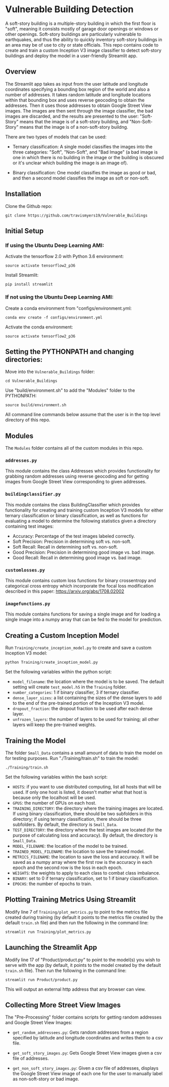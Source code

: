 # Vulnerable Building Detection
A soft-story building is a multiple-story building in which the first floor is "soft", meaning it consists mostly of garage door openings or windows or other openings.  Soft-story buildings are particularly vulnerable to earthquakes, and thus the ability to quickly inventory soft-story buildings in an area may be of use to city or state officials.  This repo contains code to create and train a custom Inception V3 image classifier to detect soft-story buildings and deploy the model in a user-friendly Streamlit app.

## Overview
The Streamlit app takes as input from the user latitude and longitude coordinates specifying a bounding box region of the world and also a number of addresses.  It takes random latitude and longitude locations within that bounding box and uses reverse geocoding to obtain the addresses.  Then it uses those addresses to obtain Google Street View images.  The images are then sent through the image classifier, the bad images are discarded, and the results are presented to the user: "Soft-Story" means that the image is of a soft-story building, and "Non-Soft-Story" means that the image is of a non-soft-story buildng.

There are two types of models that can be used:

- Ternary classification:  A single model classifies the images into the three categories:  "Soft", "Non-Soft", and "Bad Image" (a bad image is one in which there is no building in the image or the building is obscured or it's unclear which building the image is an image of).

- Binary classification:  One model classifies the image as good or bad, and then a second model classifies the image as soft or non-soft.

## Installation
Clone the Github repo:

```
git clone https://github.com/travismyers19/Vulnerable_Buildings
```

## Initial Setup

### If using the Ubuntu Deep Learning AMI:

Activate the tensorflow 2.0 with Python 3.6 environment:

```
source activate tensorflow2_p36
```

Install Streamlit:

```
pip install streamlit
```

### If not using the Ubuntu Deep Learning AMI:
Create a conda environment from "configs/environment.yml:

```
conda env create -f configs/environment.yml
```

Activate the conda environment:

```
source activate tensorflow2_p36
```

## Setting the PYTHONPATH and changing directories:
Move into the `Vulnerable_Buildings` folder:

```
cd Vulnerable_Buildings
```

Use "build/environment.sh" to add the "Modules" folder to the PYTHONPATH:

```
source build/environment.sh
```

All command line commands below assume that the user is in the top level directory of this repo.

## Modules
The `Modules` folder contains all of the custom modules in this repo.

### `addresses.py`
This module contains the class Addresses which provides functionality for grabbing random addresses using reverse geocoding and for getting images from Google Street View corresponding to given addresses.

### `buildingclassifier.py`
This module contains the class BuildingClassifier which provides functionality for creating and training custom Inception V3 models for either ternary classification or binary classification, as well as functions for evaluating a model to determine the following statistics given a directory containing test images:

- Accuracy:  Percentage of the test images labeled correctly.
- Soft Precision:  Precision in determining soft vs. non-soft.
- Soft Recall:  Recall in determining soft vs. non-soft.
- Good Precision:  Precision in determining good image vs. bad image.
- Good Recall:  Recall in determining good image vs. bad image.

### `customlosses.py`
This module contains custom loss functions for binary crossentropy and categorical cross entropy which incorporate the focal loss modification described in this paper:  https://arxiv.org/abs/1708.02002

### `imagefunctions.py`
This module contains functions for saving a single image and for loading a single image into a numpy array that can be fed to the model for prediction.

## Creating a Custom Inception Model
Run `Training/create_inception_model.py` to create and save a custom Inception V3 model:

```
python Training/create_inception_model.py
```

Set the following variables within the python script:
- `model_filename`: the location where the model is to be saved.  The default setting will create `test_model.h5` in the `Training` folder.
- `number_categories`:  1 if binary classifier, 3 if ternary classifier.
- `dense_layer_sizes`:  a list containing the sizes of the dense layers to add to the end of the pre-trained portion of the Inception V3 model.
- `dropout_fraction`:  the dropout fraction to be used after each dense layer.
- `unfrozen_layers`:  the number of layers to be used for training; all other layers will keep the pre-trained weights.

## Training the Model
The folder `Small_Data` contains a small amount of data to train the model on for testing purposes.
Run "./Training/train.sh" to train the model:

```
./Training/train.sh
```

Set the following variables within the bash script:

- `HOSTS`:  if you want to use distributed computing, list all hosts that will be used.  If only one host is listed, it doesn't matter what that host is because only the localhost will be used.
- `GPUS`:  the number of GPUs on each host.
- `TRAINING_DIRECTORY`:  the directory where the training images are located.  If using binary classification, there should be two subfolders in this directory; if using ternary classification, there should be three subfolders.  By default, the directory is `Small_Data`.
- `TEST_DIRECTORY`:  the directory where the test images are located (for the purpose of calculating loss and accuracy).  By default, the directory is `Small_Data`.
- `MODEL_FILENAME`:  the location of the model to be trained.
- `TRAINED_MODEL_FILENAME`:  the location to save the trained model.
- `METRICS_FILENAME`:  the location to save the loss and accuracy.  It will be saved as a numpy array where the first row is the accuracy in each epoch and the second row is the loss in each epoch.
- `WEIGHTS`:  the weights to apply to each class to combat class imbalance.
- `BINARY`:  set to 0 if ternary classification, set to 1 if binary classification.
- `EPOCHS`:  the number of epochs to train.

## Plotting Training Metrics Using Streamlit
Modify line 7 of `Training/plot_metrics.py` to point to the metrics file created during training (by default it points to the metrics file created by the default `train.sh` file) and then run the following in the command line:

```
streamlit run Training/plot_metrics.py
```

## Launching the Streamlit App
Modify line 17 of "Product/product.py" to point to the model(s) you wish to serve with the app (by default, it points to the model created by the default `train.sh` file).  Then run the following in the command line:

```
streamlit run Product/product.py
```

This will output an external http address that any browser can view.

## Collecting More Street View Images
The "Pre-Processing" folder contains scripts for getting random addresses and Google Street View Images:

- `get_random_addressees.py`:  Gets random addresses from a region specified by latitude and longitude coordinates and writes them to a csv file.

- `get_soft_story_images.py`:  Gets Google Street View images given a csv file of addresses.

- `get_non_soft_story_images.py`:  Given a csv file of addresses, displays the Google Street View image of each one for the user to manually label as non-soft-story or bad image.